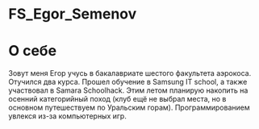 # FS_Egor_Semenov

# О себе
Зовут меня Егор учусь в бакалавриате шестого факультета аэрокоса. Отучился два курса. Прошел обучение в Samsung IT school, а также участвовал в Samara Schoolhack.
Этим летом планирую накопить на осенний категорийный поход (клуб ещё не выбрал места, но в основном путешествуем по Уральским горам). Программированием увлекся из-за компьютерных игр.

